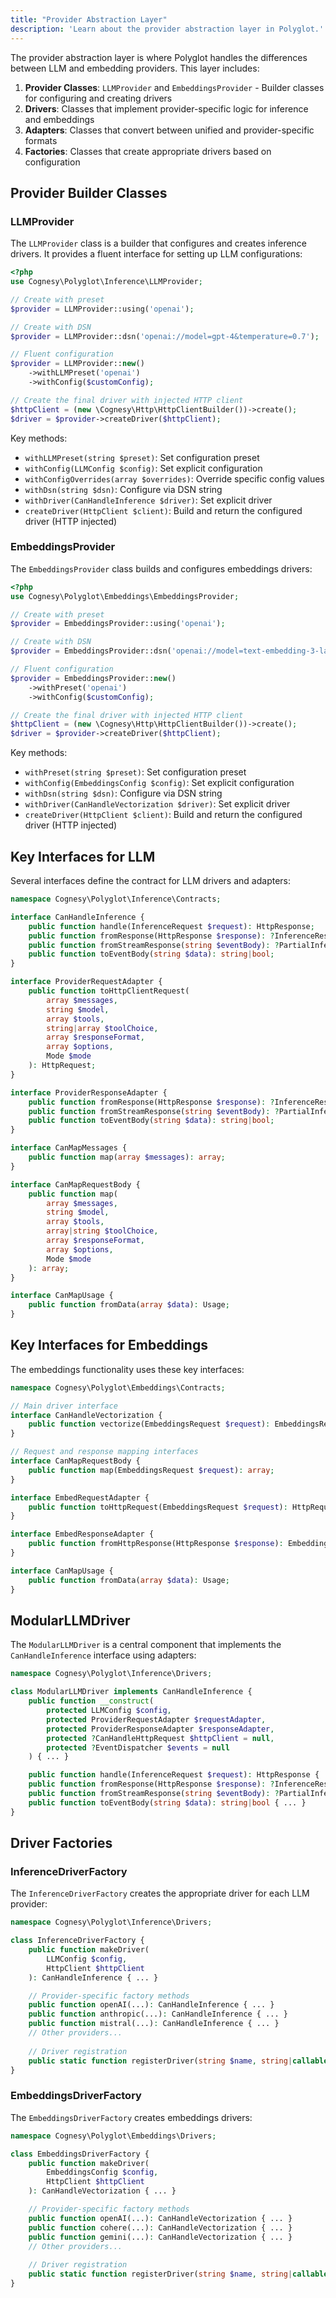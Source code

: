 ```yaml
---
title: "Provider Abstraction Layer"
description: 'Learn about the provider abstraction layer in Polyglot.'
---
```


The provider abstraction layer is where Polyglot handles the differences between LLM and embedding providers. This layer includes:

1. **Provider Classes**: `LLMProvider` and `EmbeddingsProvider` - Builder classes for configuring and creating drivers
2. **Drivers**: Classes that implement provider-specific logic for inference and embeddings
3. **Adapters**: Classes that convert between unified and provider-specific formats
4. **Factories**: Classes that create appropriate drivers based on configuration


## Provider Builder Classes

### LLMProvider

The `LLMProvider` class is a builder that configures and creates inference drivers. It provides a fluent interface for setting up LLM configurations:

```php
<?php
use Cognesy\Polyglot\Inference\LLMProvider;

// Create with preset
$provider = LLMProvider::using('openai');

// Create with DSN
$provider = LLMProvider::dsn('openai://model=gpt-4&temperature=0.7');

// Fluent configuration
$provider = LLMProvider::new()
    ->withLLMPreset('openai')
    ->withConfig($customConfig);

// Create the final driver with injected HTTP client
$httpClient = (new \Cognesy\Http\HttpClientBuilder())->create();
$driver = $provider->createDriver($httpClient);
```

Key methods:
- `withLLMPreset(string $preset)`: Set configuration preset
- `withConfig(LLMConfig $config)`: Set explicit configuration
- `withConfigOverrides(array $overrides)`: Override specific config values
- `withDsn(string $dsn)`: Configure via DSN string
- `withDriver(CanHandleInference $driver)`: Set explicit driver
- `createDriver(HttpClient $client)`: Build and return the configured driver (HTTP injected)

### EmbeddingsProvider

The `EmbeddingsProvider` class builds and configures embeddings drivers:

```php
<?php
use Cognesy\Polyglot\Embeddings\EmbeddingsProvider;

// Create with preset
$provider = EmbeddingsProvider::using('openai');

// Create with DSN
$provider = EmbeddingsProvider::dsn('openai://model=text-embedding-3-large');

// Fluent configuration
$provider = EmbeddingsProvider::new()
    ->withPreset('openai')
    ->withConfig($customConfig);

// Create the final driver with injected HTTP client
$httpClient = (new \Cognesy\Http\HttpClientBuilder())->create();
$driver = $provider->createDriver($httpClient);
```

Key methods:
- `withPreset(string $preset)`: Set configuration preset
- `withConfig(EmbeddingsConfig $config)`: Set explicit configuration
- `withDsn(string $dsn)`: Configure via DSN string
- `withDriver(CanHandleVectorization $driver)`: Set explicit driver
- `createDriver(HttpClient $client)`: Build and return the configured driver (HTTP injected)


## Key Interfaces for LLM

Several interfaces define the contract for LLM drivers and adapters:

```php
namespace Cognesy\Polyglot\Inference\Contracts;

interface CanHandleInference {
    public function handle(InferenceRequest $request): HttpResponse;
    public function fromResponse(HttpResponse $response): ?InferenceResponse;
    public function fromStreamResponse(string $eventBody): ?PartialInferenceResponse;
    public function toEventBody(string $data): string|bool;
}

interface ProviderRequestAdapter {
    public function toHttpClientRequest(
        array $messages,
        string $model,
        array $tools,
        string|array $toolChoice,
        array $responseFormat,
        array $options,
        Mode $mode
    ): HttpRequest;
}

interface ProviderResponseAdapter {
    public function fromResponse(HttpResponse $response): ?InferenceResponse;
    public function fromStreamResponse(string $eventBody): ?PartialInferenceResponse;
    public function toEventBody(string $data): string|bool;
}

interface CanMapMessages {
    public function map(array $messages): array;
}

interface CanMapRequestBody {
    public function map(
        array $messages,
        string $model,
        array $tools,
        array|string $toolChoice,
        array $responseFormat,
        array $options,
        Mode $mode
    ): array;
}

interface CanMapUsage {
    public function fromData(array $data): Usage;
}
```



## Key Interfaces for Embeddings

The embeddings functionality uses these key interfaces:

```php
namespace Cognesy\Polyglot\Embeddings\Contracts;

// Main driver interface
interface CanHandleVectorization {
    public function vectorize(EmbeddingsRequest $request): EmbeddingsResponse;
}

// Request and response mapping interfaces
interface CanMapRequestBody {
    public function map(EmbeddingsRequest $request): array;
}

interface EmbedRequestAdapter {
    public function toHttpRequest(EmbeddingsRequest $request): HttpRequest;
}

interface EmbedResponseAdapter {
    public function fromHttpResponse(HttpResponse $response): EmbeddingsResponse;
}

interface CanMapUsage {
    public function fromData(array $data): Usage;
}
```



## ModularLLMDriver

The `ModularLLMDriver` is a central component that implements the `CanHandleInference` interface using adapters:

```php
namespace Cognesy\Polyglot\Inference\Drivers;

class ModularLLMDriver implements CanHandleInference {
    public function __construct(
        protected LLMConfig $config,
        protected ProviderRequestAdapter $requestAdapter,
        protected ProviderResponseAdapter $responseAdapter,
        protected ?CanHandleHttpRequest $httpClient = null,
        protected ?EventDispatcher $events = null
    ) { ... }

    public function handle(InferenceRequest $request): HttpResponse { ... }
    public function fromResponse(HttpResponse $response): ?InferenceResponse { ... }
    public function fromStreamResponse(string $eventBody): ?PartialInferenceResponse { ... }
    public function toEventBody(string $data): string|bool { ... }
}
```



## Driver Factories

### InferenceDriverFactory

The `InferenceDriverFactory` creates the appropriate driver for each LLM provider:

```php
namespace Cognesy\Polyglot\Inference\Drivers;

class InferenceDriverFactory {
    public function makeDriver(
        LLMConfig $config,
        HttpClient $httpClient
    ): CanHandleInference { ... }

    // Provider-specific factory methods
    public function openAI(...): CanHandleInference { ... }
    public function anthropic(...): CanHandleInference { ... }
    public function mistral(...): CanHandleInference { ... }
    // Other providers...
    
    // Driver registration
    public static function registerDriver(string $name, string|callable $driver): void { ... }
}
```

### EmbeddingsDriverFactory

The `EmbeddingsDriverFactory` creates embeddings drivers:

```php
namespace Cognesy\Polyglot\Embeddings\Drivers;

class EmbeddingsDriverFactory {
    public function makeDriver(
        EmbeddingsConfig $config,
        HttpClient $httpClient
    ): CanHandleVectorization { ... }

    // Provider-specific factory methods  
    public function openAI(...): CanHandleVectorization { ... }
    public function cohere(...): CanHandleVectorization { ... }
    public function gemini(...): CanHandleVectorization { ... }
    // Other providers...
    
    // Driver registration
    public static function registerDriver(string $name, string|callable $driver): void { ... }
}
```
